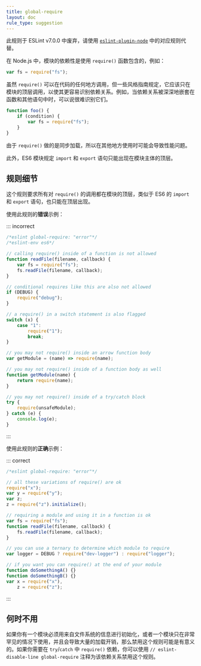 ```yaml
---
title: global-require
layout: doc
rule_type: suggestion
---
```


此规则于 ESLint v7.0.0 中废弃，请使用 [`eslint-plugin-node`](https://github.com/mysticatea/eslint-plugin-node) 中的对应规则代替。

在 Node.js 中，模块的依赖性是使用 `require()` 函数包含的，例如：

```js
var fs = require("fs");
```

虽然 `require()` 可以在代码的任何地方调用，但一些风格指南规定，它应该只在模块的顶层调用，以使其更容易识别依赖关系。例如，当依赖关系被深深地嵌套在函数和其他语句中时，可以说很难识别它们。

```js
function foo() {
    if (condition) {
        var fs = require("fs");
    }
}
```

由于 `require()` 做的是同步加载，所以在其他地方使用时可能会导致性能问题。

此外，ES6 模块规定 `import` 和 `export` 语句只能出现在模块主体的顶层。

## 规则细节

这个规则要求所有对 `require()` 的调用都在模块的顶层，类似于 ES6 的 `import` 和 `export` 语句，也只能在顶层出现。

使用此规则的**错误**示例：

::: incorrect

```js
/*eslint global-require: "error"*/
/*eslint-env es6*/

// calling require() inside of a function is not allowed
function readFile(filename, callback) {
    var fs = require("fs");
    fs.readFile(filename, callback);
}

// conditional requires like this are also not allowed
if (DEBUG) {
    require("debug");
}

// a require() in a switch statement is also flagged
switch (x) {
    case "1":
        require("1");
        break;
}

// you may not require() inside an arrow function body
var getModule = (name) => require(name);

// you may not require() inside of a function body as well
function getModule(name) {
    return require(name);
}

// you may not require() inside of a try/catch block
try {
    require(unsafeModule);
} catch (e) {
    console.log(e);
}
```

:::

使用此规则的**正确**示例：

::: correct

```js
/*eslint global-require: "error"*/

// all these variations of require() are ok
require("x");
var y = require("y");
var z;
z = require("z").initialize();

// requiring a module and using it in a function is ok
var fs = require("fs");
function readFile(filename, callback) {
    fs.readFile(filename, callback);
}

// you can use a ternary to determine which module to require
var logger = DEBUG ? require("dev-logger") : require("logger");

// if you want you can require() at the end of your module
function doSomethingA() {}
function doSomethingB() {}
var x = require("x"),
    z = require("z");
```

:::

## 何时不用

如果你有一个模块必须用来自文件系统的信息进行初始化，或者一个模块只在非常罕见的情况下使用，并且会导致大量的加载开销，那么禁用这个规则可能是有意义的。如果你需要在 `try`/`catch` 中  `require()` 依赖，你可以使用 `// eslint-disable-line global-require` 注释为该依赖关系禁用这个规则。
